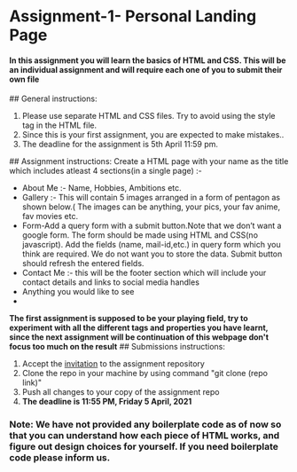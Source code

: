 # Assignment-1- Personal Landing Page
<h4>In this assignment you will learn the basics of HTML and CSS. This will be an individual assignment and will require each one of you to submit their own file</h4>
## General instructions:
<ol>
	<li>Please use separate HTML and CSS files. Try to avoid using the style tag in the HTML file.</li>
	<li>Since this is your first assignment, you are expected to make mistakes..</li>
	<li>The deadline for the assignment is 5th April 11:59 pm.</li>

</ol>
## Assignment instructions:
Create a HTML page with your name as the title which includes atleast 4 sections(in a single page) :-
<ul>
	<li>About Me :- Name, Hobbies, Ambitions etc. </li>
	<li>Gallery :- This will contain 5 images arranged in a form of pentagon as shown below.( The images can be anything, your pics, your fav anime, fav movies etc.</li>
	<li>Form-Add a query form with a submit button.Note that we don’t want a google form. The form should be made using HTML and CSS(no javascript). Add the fields (name, mail-id,etc.) in query form which you think are required. We do not want you to store the data. Submit button should refresh the entered fields.</li>
	<li>Contact Me :- this will be the footer section which will include your contact details and links to social media handles</li>
	<li>Anything you would like to see<li>
</ul>
<b> The first assignment is supposed to be your playing field, try to experiment with all the different tags and properties you have learnt, since the next assignment will be continuation of this webpage don't focus too much on the result</b>
## Submissions instructions:
<ol>
	<li> Accept the <a href="https://classroom.github.com/a/MdCTTnJM">invitation</a> to the assignment repository
	<li> Clone the repo in your machine by using command "git clone (repo link)"
	<li> Push all changes to your copy of the assignment repo
	<li> <b> The deadline is 11:55 PM, Friday 5 April, 2021 </b>
</ol>

### Note: We have not provided any boilerplate code as of now so that you can understand how each piece of HTML works, and figure out design choices for yourself. If you need boilerplate code please inform us.

